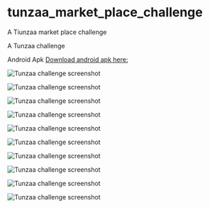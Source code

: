 # tunzaa_market_place_challenge

A Tiunzaa market place challenge

A Tunzaa challenge

Android Apk
[Download android apk here:](https://drive.google.com/file/d/1LE2sBGdlDBE5gseaRWixG56INQQ8iuQ-/view?usp=sharing)

![Tunzaa challenge screenshot](https://github.com/kzawadi/tunzaa_market_place_challenge/blob/main/screenshot/Screenshot%202023-02-18%20at%204.15.41%20PM.png)

![Tunzaa challenge screenshot](https://github.com/kzawadi/tunzaa_market_place_challenge/blob/main/screenshot/Screenshot%202023-02-18%20at%204.16.22%20PM.png)

![Tunzaa challenge screenshot](https://github.com/kzawadi/tunzaa_market_place_challenge/blob/main/screenshot/Screenshot%202023-02-18%20at%204.17.39%20PM.png)

![Tunzaa challenge screenshot](https://github.com/kzawadi/tunzaa_market_place_challenge/blob/main/screenshot/Screenshot%202023-02-18%20at%204.18.45%20PM.png)

![Tunzaa challenge screenshot](https://github.com/kzawadi/tunzaa_market_place_challenge/blob/main/screenshot/Screenshot_20230218-162243.png)

![Tunzaa challenge screenshot](https://github.com/kzawadi/tunzaa_market_place_challenge/blob/main/screenshot/Screenshot_20230218-162252.png)

![Tunzaa challenge screenshot](https://github.com/kzawadi/tunzaa_market_place_challenge/blob/main/screenshot/Screenshot_20230218-162319.png)

![Tunzaa challenge screenshot](https://github.com/kzawadi/tunzaa_market_place_challenge/blob/main/screenshot/Screenshot_20230218-162453.png)

![Tunzaa challenge screenshot](https://github.com/kzawadi/tunzaa_market_place_challenge/blob/main/screenshot/Screenshot_20230218-162613.png)

![Tunzaa challenge screenshot](https://github.com/kzawadi/tunzaa_market_place_challenge/blob/main/screenshot/Simulator%20Screen%20Shot%20-%20iPhone%2014%20Pro%20Max%20-%202023-02-18%20at%2016.08.12.png)
